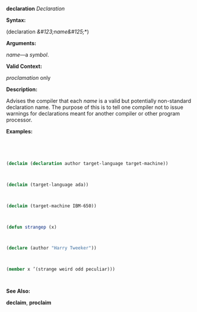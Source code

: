 **declaration** *Declaration* 



**Syntax:** 



(declaration *\&#123;name\&#125;*\*) 



**Arguments:** 



*name*—a *symbol*. 



**Valid Context:** 



*proclamation* only 



**Description:** 



Advises the compiler that each *name* is a valid but potentially non-standard declaration name. The purpose of this is to tell one compiler not to issue warnings for declarations meant for another compiler or other program processor. 



**Examples:**
```lisp
 



(declaim (declaration author target-language target-machine)) 



(declaim (target-language ada)) 



(declaim (target-machine IBM-650)) 



(defun strangep (x) 



(declare (author "Harry Tweeker")) 



(member x ’(strange weird odd peculiar))) 




```
**See Also:** 



**declaim**, **proclaim** 



